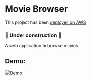 # Movie Browser

This project has been [deployed on AWS](https://movieapp.yerf.dev/)
### 🚧 Under construction 🚧

A web application to browse movies


## Demo:

![Demo](https://github.com/JeffC25/movie-browser/blob/661282aa04af845ebdc894e283ca037d55a60081/movie-browser-demo.gif)
